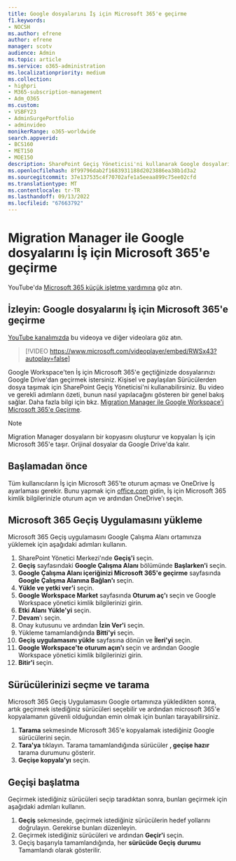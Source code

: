 ```yaml
---
title: Google dosyalarını İş için Microsoft 365'e geçirme
f1.keywords:
- NOCSH
ms.author: efrene
author: efrene
manager: scotv
audience: Admin
ms.topic: article
ms.service: o365-administration
ms.localizationpriority: medium
ms.collection:
- highpri
- M365-subscription-management
- Adm_O365
ms.custom:
- VSBFY23
- AdminSurgePortfolio
- adminvideo
monikerRange: o365-worldwide
search.appverid:
- BCS160
- MET150
- MOE150
description: SharePoint Geçiş Yöneticisi'ni kullanarak Google dosyalarını İş için Microsoft 365'e geçirmeyi öğrenin.
ms.openlocfilehash: 8f99796dab2f1683931188d2023886ea38b1d3a2
ms.sourcegitcommit: 37e137535c4f70702afe1a5eeaa899c75ee02cfd
ms.translationtype: MT
ms.contentlocale: tr-TR
ms.lasthandoff: 09/13/2022
ms.locfileid: "67663792"
---
```

# <a name="migrate-google-files-to-microsoft-365-for-business-with-migration-manager"></a>Migration Manager ile Google dosyalarını İş için Microsoft 365'e geçirme

YouTube'da [Microsoft 365 küçük işletme yardımına](https://go.microsoft.com/fwlink/?linkid=2197659) göz atın.

## <a name="watch-migrate-google-files-to-microsoft-365-for-business"></a>İzleyin: Google dosyalarını İş için Microsoft 365'e geçirme

[YouTube kanalımızda](https://go.microsoft.com/fwlink/?linkid=2198217) bu videoya ve diğer videolara göz atın.

> [!VIDEO https://www.microsoft.com/videoplayer/embed/RWSx43?autoplay=false]

Google Workspace'ten İş için Microsoft 365'e geçtiğinizde dosyalarınızı Google Drive'dan geçirmek istersiniz. Kişisel ve paylaşılan Sürücülerden dosya taşımak için SharePoint Geçiş Yöneticisi'ni kullanabilirsiniz. Bu video ve gerekli adımların özeti, bunun nasıl yapılacağını gösteren bir genel bakış sağlar. Daha fazla bilgi için bkz. [Migration Manager ile Google Workspace'i Microsoft 365'e Geçirme](/sharepointmigration/mm-google-overview).

> [!NOTE]
> Migration Manager dosyaların bir kopyasını oluşturur ve kopyaları İş için Microsoft 365'e taşır. Orijinal dosyalar da Google Drive'da kalır.

## <a name="before-you-start"></a>Başlamadan önce

Tüm kullanıcıların İş için Microsoft 365'te oturum açması ve OneDrive İş ayarlaması gerekir. Bunu yapmak için [office.com](https://office.com) gidin, İş için Microsoft 365 kimlik bilgilerinizle oturum açın ve ardından OneDrive'ı seçin.

## <a name="install-the-microsoft-365-migration-app"></a>Microsoft 365 Geçiş Uygulamasını yükleme

Microsoft 365 Geçiş uygulamasını Google Çalışma Alanı ortamınıza yüklemek için aşağıdaki adımları kullanın. 
1. SharePoint Yönetici Merkezi'nde **Geçiş'i** seçin.
2. **Geçiş** sayfasındaki **Google Çalışma Alanı** bölümünde **Başlarken'i** seçin.
3. **Google Çalışma Alanı içeriğinizi Microsoft 365'e geçirme** sayfasında **Google Çalışma Alanına Bağlan'ı** seçin.
4. **Yükle ve yetki ver'i** seçin.
5. **Google Workspace Market** sayfasında **Oturum aç'ı** seçin ve Google Workspace yönetici kimlik bilgilerinizi girin.
6. **Etki Alanı Yükle'yi** seçin.
7. **Devam**'ı seçin.
8. Onay kutusunu ve ardından **İzin Ver'i** seçin.
9. Yükleme tamamlandığında **Bitti'yi** seçin.
10. **Geçiş uygulamasını yükle** sayfasına dönün ve **İleri'yi** seçin.
11. **Google Workspace'te oturum açın'ı** seçin ve ardından Google Workspace yönetici kimlik bilgilerinizi girin.
12. **Bitir'i** seçin.

## <a name="select-and-scan-your-drives"></a>Sürücülerinizi seçme ve tarama

Microsoft 365 Geçiş Uygulamasını Google ortamınıza yükledikten sonra, artık geçirmek istediğiniz sürücüleri seçebilir ve ardından microsoft 365'e kopyalamanın güvenli olduğundan emin olmak için bunları tarayabilirsiniz.

1. **Tarama** sekmesinde Microsoft 365'e kopyalamak istediğiniz Google sürücülerini seçin.
2. **Tara'ya** tıklayın. Tarama tamamlandığında sürücüler **, geçişe hazır** tarama durumunu gösterir.
3. **Geçişe kopyala'yı** seçin.

## <a name="start-the-migration"></a>Geçişi başlatma

Geçirmek istediğiniz sürücüleri seçip taradıktan sonra, bunları geçirmek için aşağıdaki adımları kullanın.

1. **Geçiş** sekmesinde, geçirmek istediğiniz sürücülerin hedef yollarını doğrulayın. Gerekirse bunları düzenleyin.
2. Geçirmek istediğiniz sürücüleri ve ardından **Geçir'i** seçin. 
3. Geçiş başarıyla tamamlandığında, her **sürücüde Geçiş** **durumu** Tamamlandı olarak gösterilir.